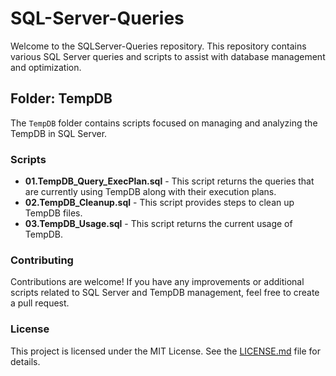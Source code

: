# SQL-Server-Queries

Welcome to the SQLServer-Queries repository. This repository contains various SQL Server queries and scripts to assist with database management and optimization.

## Folder: TempDB

The `TempDB` folder contains scripts focused on managing and analyzing the TempDB in SQL Server.

### Scripts

  + **01.TempDB_Query_ExecPlan.sql** - This script returns the queries that are currently using TempDB along with their execution plans.
  + **02.TempDB_Cleanup.sql** - This script provides steps to clean up TempDB files.
  + **03.TempDB_Usage.sql** - This script returns the current usage of TempDB.

### Contributing

Contributions are welcome! If you have any improvements or additional scripts related to SQL Server and TempDB management, feel free to create a pull request.

### License
This project is licensed under the MIT License. See the [LICENSE.md](LICENSE) file for details.
